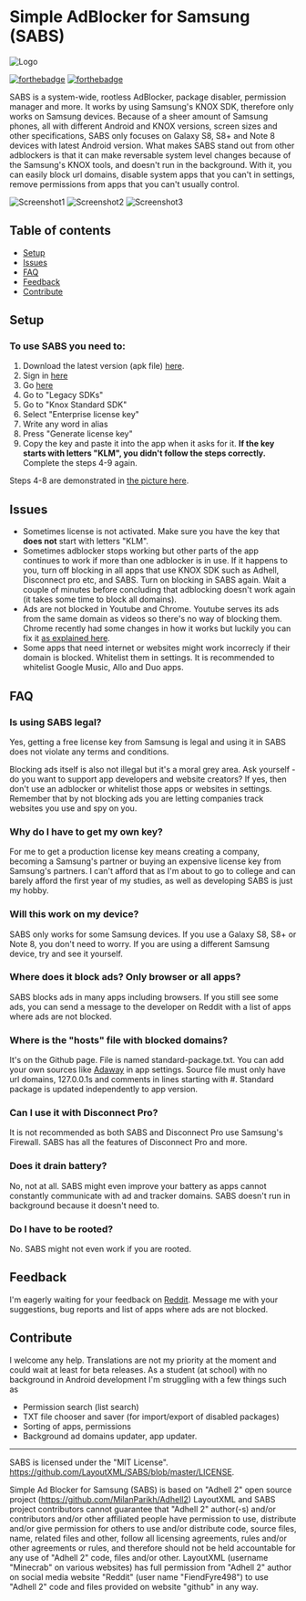 # Simple AdBlocker for Samsung (SABS)
![Logo](https://imgur.com/fNCaCMl.png "SABS")

[![forthebadge](http://forthebadge.com/images/badges/gluten-free.svg)](http://forthebadge.com)
[![forthebadge](http://forthebadge.com/images/badges/powered-by-electricity.svg)](http://forthebadge.com)

SABS is a system-wide, rootless AdBlocker, package disabler, permission manager and more. It works by using Samsung's KNOX SDK, therefore only works on Samsung devices. Because of a sheer amount of Samsung phones, all with different Android and KNOX versions, screen sizes and other specifications, SABS only focuses on Galaxy S8, S8+ and Note 8 devices with latest Android version. What makes SABS stand out from other adblockers is that it can make reversable system level changes because of the Samsung's KNOX tools, and doesn't run in the background. With it, you can easily block url domains, disable system apps that you can't in settings, remove permissions from apps that you can't usually control.

![Screenshot1](https://imgur.com/OyYfMtZ.png)
![Screenshot2](https://imgur.com/FaO7yyE.png)
![Screenshot3](https://imgur.com/eOLQqV3.png)

## Table of contents
* [Setup](https://github.com/LayoutXML/SABS#setup)
* [Issues](https://github.com/LayoutXML/SABS#issues)
* [FAQ](https://github.com/LayoutXML/SABS#faq)
* [Feedback](https://github.com/LayoutXML/SABS#feedback)
* [Contribute](https://github.com/LayoutXML/SABS#contribute)

## Setup
### To use SABS you need to:
1. Download the latest version (apk file) [here](https://github.com/LayoutXML/SABS/releases).
2. Sign in [here](https://seap.samsung.com/enrollment)
3. Go [here](https://seap.samsung.com/license-keys/create#section-knox-standard-sdk)
4. Go to "Legacy SDKs"
5. Go to "Knox Standard SDK"
6. Select "Enterprise license key"
7. Write any word in alias
8. Press "Generate license key"
9. Copy the key and paste it into the app when it asks for it. **If the key starts with letters "KLM", you didn't follow the steps correctly.** Complete the steps 4-9 again.

Steps 4-8 are demonstrated in [the picture here](https://i.imgur.com/LTAdkpW.png).

## Issues
* Sometimes license is not activated. Make sure you have the key that **does not** start with letters "KLM".
* Sometimes adblocker stops working but other parts of the app continues to work if more than one adblocker is in use. If it happens to you, turn off blocking in all apps that use KNOX SDK such as Adhell, Disconnect pro etc, and SABS. Turn on blocking in SABS again. Wait a couple of minutes before concluding that adblocking doesn't work again (it takes some time to block all domains).
* Ads are not blocked in Youtube and Chrome. Youtube serves its ads from the same domain as videos so there's no way of blocking them. Chrome recently had some changes in how it works but luckily you can fix it [as explained here](https://www.xda-developers.com/fix-dns-ad-blocker-chrome/).
* Some apps that need internet or websites might work incorrecly if their domain is blocked. Whitelist them in settings. It is recommended to whitelist Google Music, Allo and Duo apps.

## FAQ

### Is using SABS legal?
Yes, getting a free license key from Samsung is legal and using it in SABS does not violate any terms and conditions.

Blocking ads itself is also not illegal but it's a moral grey area. Ask yourself - do you want to support app developers and website creators? If yes, then don't use an adblocker or whitelist those apps or websites in settings. Remember that by not blocking ads you are letting companies track websites you use and spy on you.

### Why do I have to get my own key?
For me to get a production license key means creating a company, becoming a Samsung's partner or buying an expensive license key from Samsung's partners. I can't afford that as I'm about to go to college and can barely afford the first year of my studies, as well as developing SABS is just my hobby.

### Will this work on my device?
SABS only works for some Samsung devices. If you use a Galaxy S8, S8+ or Note 8, you don't need to worry. If you are using a different Samsung device, try and see it yourself.

### Where does it block ads? Only browser or all apps?
SABS blocks ads in many apps including browsers. If you still see some ads, you can send a message to the developer on Reddit with a list of apps where ads are not blocked.

### Where is the "hosts" file with blocked domains?
It's on the Github page. File is named standard-package.txt. You can add your own sources like [Adaway](https://adaway.org/hosts.txt) in app settings. Source file must only have url domains, 127.0.0.1s and comments in lines starting with #. Standard package is updated independently to app version.

### Can I use it with Disconnect Pro?
It is not recommended as both SABS and Disconnect Pro use Samsung's Firewall. SABS has all the features of Disconnect Pro and more.

### Does it drain battery?
No, not at all. SABS might even improve your battery as apps cannot constantly communicate with ad and tracker domains. SABS doesn't run in background because it doesn't need to.

### Do I have to be rooted?
No. SABS might not even work if you are rooted.

## Feedback
I'm eagerly waiting for your feedback on [Reddit](reddit.com/u/LayoutXML). Message me with your suggestions, bug reports and list of apps where ads are not blocked.

## Contribute
I welcome any help. Translations are not my priority at the moment and could wait at least for beta releases.
As a student (at school) with no background in Android development I'm struggling with a few things such as
* Permission search (list search)
* TXT file chooser and saver (for import/export of disabled packages)
* Sorting of apps, permissions
* Background ad domains updater, app updater.




---

SABS is licensed under the "MIT License". https://github.com/LayoutXML/SABS/blob/master/LICENSE.

Simple Ad Blocker for Samsung (SABS) is based on "Adhell 2" open source project (https://github.com/MilanParikh/Adhell2)
LayoutXML and SABS project contributors cannot guarantee that "Adhell 2" author(-s) and/or contributors and/or other affiliated people have permission to use, distribute and/or give permission for others to use and/or distribute code, source files, name, related files and other, follow all licensing agreements, rules and/or other agreements or rules, and therefore should not be held accountable for any use of "Adhell 2" code, files and/or other. LayoutXML (username "Minecrab" on various websites) has full permission from "Adhell 2" author on social media website "Reddit" (user name "FiendFyre498") to use "Adhell 2" code and files provided on website "github" in any way. 
